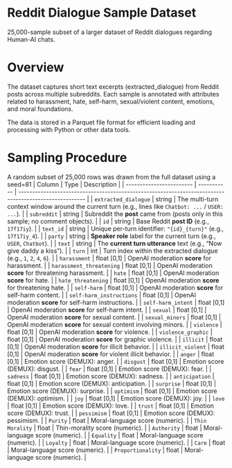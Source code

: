 # Reddit Dialogue Sample Dataset

25,000-sample subset of a larger dataset of Reddit dialogues regarding Human-AI chats.

# Overview

The dataset captures short text excerpts (extracted_dialogue) from Reddit posts across multiple subreddits. 
Each sample is annotated with attributes related to harassment, hate, self-harm, sexual/violent content, emotions, and moral foundations.

The data is stored in a Parquet file format for efficient loading and processing with Python or other data tools.

# Sampling Procedure

A random subset of 25,000 rows was drawn from the full dataset using a seed=81
| Column                   | Type        | Description                                                                                            |
| ------------------------ | ----------- | ------------------------------------------------------------------------------------------------------ |
| `extracted_dialogue`     | string      | The multi-turn context window around the current turn (e.g., lines like `Chatbot: ...` / `USER: ...`). |
| `subreddit`              | string      | Subreddit the **post** came from (posts only in this sample; no comment objects).                      |
| `id`                     | string      | Base Reddit **post ID** (e.g., `17f17iy`).                                                             |
| `text_id`                | string      | Unique per-turn identifier: `"{id}_{turn}"` (e.g., `17f17iy_4`).                                       |
| `party`                  | string      | **Speaker role** label for the current turn (e.g., `USER`, `Chatbot`).                                 |
| `text`                   | string      | The **current turn utterance** text (e.g., “Now give daddy a kiss”).                                   |
| `turn`                   | int         | Turn index within the extracted dialogue (e.g., `1`, `2`, `4`, `6`).                                   |
| `harassment`             | float [0,1] | OpenAI moderation **score** for harassment.                                                            |
| `harassment_threatening` | float [0,1] | OpenAI moderation **score** for threatening harassment.                                                |
| `hate`                   | float [0,1] | OpenAI moderation **score** for hate.                                                                  |
| `hate_threatening`       | float [0,1] | OpenAI moderation **score** for threatening hate.                                                      |
| `self-harm`              | float [0,1] | OpenAI moderation **score** for self-harm content.                                                     |
| `self-harm_instructions` | float [0,1] | OpenAI moderation **score** for self-harm instructions.                                                |
| `self-harm_intent`       | float [0,1] | OpenAI moderation **score** for self-harm intent.                                                      |
| `sexual`                 | float [0,1] | OpenAI moderation **score** for sexual content.                                                        |
| `sexual_minors`          | float [0,1] | OpenAI moderation **score** for sexual content involving minors.                                       |
| `violence`               | float [0,1] | OpenAI moderation **score** for violence.                                                              |
| `violence_graphic`       | float [0,1] | OpenAI moderation **score** for graphic violence.                                                      |
| `illicit`                | float [0,1] | OpenAI moderation **score** for illicit behavior.                                                      |
| `illicit_violent`        | float [0,1] | OpenAI moderation **score** for violent illicit behavior.                                              |
| `anger`                  | float [0,1] | Emotion score (DEMUX): anger.                                                                          |
| `disgust`                | float [0,1] | Emotion score (DEMUX): disgust.                                                                        |
| `fear`                   | float [0,1] | Emotion score (DEMUX): fear.                                                                           |
| `sadness`                | float [0,1] | Emotion score (DEMUX): sadness.                                                                        |
| `anticipation`           | float [0,1] | Emotion score (DEMUX): anticipation.                                                                   |
| `surprise`               | float [0,1] | Emotion score (DEMUX): surprise.                                                                       |
| `optimism`               | float [0,1] | Emotion score (DEMUX): optimism.                                                                       |
| `joy`                    | float [0,1] | Emotion score (DEMUX): joy.                                                                            |
| `love`                   | float [0,1] | Emotion score (DEMUX): love.                                                                           |
| `trust`                  | float [0,1] | Emotion score (DEMUX): trust.                                                                          |
| `pessimism`              | float [0,1] | Emotion score (DEMUX): pessimism.                                                                      |
| `Purity`                 | float       | Moral-language score (numeric).                                                                        |
| `Thin Morality`          | float       | Thin-morality score (numeric).                                                                         |
| `Authority`              | float       | Moral-language score (numeric).                                                                        |
| `Equality`               | float       | Moral-language score (numeric).                                                                        |
| `Loyalty`                | float       | Moral-language score (numeric).                                                                        |
| `Care`                   | float       | Moral-language score (numeric).                                                                        |
| `Proportionality`        | float       | Moral-language score (numeric).                                                                        |
